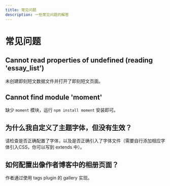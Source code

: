 ```yaml
---
title: 常见问题
description: 一些常见问题的解答
---
```


# 常见问题

## Cannot read properties of undefined (reading 'essay_list')

未创建即刻短文数据文件并打开了即刻短文页面。

## Cannot find module 'moment'

缺少 `moment` 模块，运行 `npm install moment` 安装即可。

## 为什么我自定义了主题字体，但没有生效？

请检查是否正确配置了字体，以及是否正确引入了字体文件（需要自行添加相应字体引入CSS，你可以写到 extends 中）。

## 如何配置出像作者博客中的相册页面？

作者通过使用 tags plugin 的 gallery 实现。
